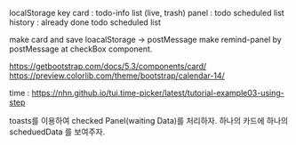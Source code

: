 localStorage
key
card : todo-info list  (live, trash)
panel : todo scheduled list
history : already done todo scheduled list

make card and save loacalStorage -> postMessage
make remind-panel by postMessage at checkBox component.

https://getbootstrap.com/docs/5.3/components/card/
https://preview.colorlib.com/theme/bootstrap/calendar-14/

time : https://nhn.github.io/tui.time-picker/latest/tutorial-example03-using-step

toasts를 이용하여 checked Panel(waiting Data)를 처리하자.
하나의 카드에 하나의 scheduedData 를 보여주자.



